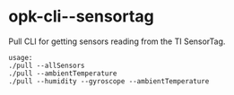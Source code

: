 # opk-cli--sensortag
Pull CLI for getting sensors reading from the TI SensorTag.

```
usage:
./pull --allSensors
./pull --ambientTemperature
./pull --humidity --gyroscope --ambientTemperature
```
